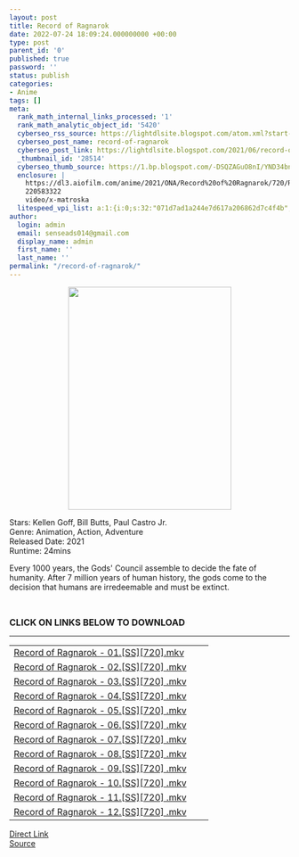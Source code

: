 ```yaml
---
layout: post
title: Record of Ragnarok
date: 2022-07-24 18:09:24.000000000 +00:00
type: post
parent_id: '0'
published: true
password: ''
status: publish
categories:
- Anime
tags: []
meta:
  rank_math_internal_links_processed: '1'
  rank_math_analytic_object_id: '5420'
  cyberseo_rss_source: https://lightdlsite.blogspot.com/atom.xml?start-index=1
  cyberseo_post_name: record-of-ragnarok
  cyberseo_post_link: https://lightdlsite.blogspot.com/2021/06/record-of-ragnarok.html
  _thumbnail_id: '28514'
  cyberseo_thumb_source: https://1.bp.blogspot.com/-DSQZAGuO8nI/YND34bnmQsI/AAAAAAAAAHI/Sg9V1LzVgTgUbHSeI-GrsgkCsnmFEdltQCLcBGAsYHQ/w293-h400/Screenshot%2B2021-06-21%2Bat%2B21-33-58%2BRecord%2Bof%2BRagnarok%2B%25282021%2529.png
  enclosure: |
    https://dl3.aiofilm.com/anime/2021/ONA/Record%20of%20Ragnarok/720/Record%20of%20Ragnarok%20-%2012.%5BSS%5D%5B720%5D%5BAioFilm.com%5D.mkv
    220583322
    video/x-matroska
  litespeed_vpi_list: a:1:{i:0;s:32:"071d7ad1a244e7d617a206862d7c4f4b";}
author:
  login: admin
  email: senseads014@gmail.com
  display_name: admin
  first_name: ''
  last_name: ''
permalink: "/record-of-ragnarok/"
---
```

<div class="separator" style="clear: both; text-align: center;"><a href="https://1.bp.blogspot.com/-DSQZAGuO8nI/YND34bnmQsI/AAAAAAAAAHI/Sg9V1LzVgTgUbHSeI-GrsgkCsnmFEdltQCLcBGAsYHQ/s833/Screenshot%2B2021-06-21%2Bat%2B21-33-58%2BRecord%2Bof%2BRagnarok%2B%25282021%2529.png" style="margin-left: 1em; margin-right: 1em;"><img border="0" data-original-height="833" data-original-width="609" height="400" src="{{ site.baseurl }}/assets/2022/07/Screenshot%2B2021-06-21%2Bat%2B21-33-58%2BRecord%2Bof%2BRagnarok%2B%25282021%2529.png" width="293" /></a></div>
<p>Stars: Kellen Goff, Bill Butts, Paul Castro Jr. <br />Genre: Animation, Action, Adventure<br />Released Date: 2021<br />Runtime: 24mins</p>
<p><span class="GenresAndPlot__TextContainerBreakpointXL-cum89p-5 kyYEQT" data-testid="plot-xl" role="presentation">Every 1000 years, the Gods' Council assemble to decide the fate of humanity. After 7 million years of human history, the gods come to the decision that humans are irredeemable and must be extinct.</span></p>
<p><span class="GenresAndPlot__TextContainerBreakpointXL-cum89p-5 kyYEQT" data-testid="plot-xl" role="presentation">&nbsp;</span></p>
<p><span class="GenresAndPlot__TextContainerBreakpointXL-cum89p-5 kyYEQT" data-testid="plot-xl" role="presentation"><span style="font-size: 16px;"><b>CLICK ON LINKS BELOW TO DOWNLOAD </b></span><br /></span></p>
<hr />
<table id="list">
<tbody>
<tr>
<td class="link"><a href="https://dl3.aiofilm.com/anime/2021/ONA/Record%20of%20Ragnarok/720/Record%20of%20Ragnarok%20-%2001.%5BSS%5D%5B720%5D%5BAioFilm.com%5D.mkv" title="Record of Ragnarok - 01.[SS][720] .mkv">Record of Ragnarok - 01.[SS][720].mkv</a></td>
<td class="size"></td>
<td class="date"></td>
</tr>
<tr>
<td class="link"><a href="https://dl3.aiofilm.com/anime/2021/ONA/Record%20of%20Ragnarok/720/Record%20of%20Ragnarok%20-%2002.%5BSS%5D%5B720%5D%5BAioFilm.com%5D.mkv" title="Record of Ragnarok - 02.[SS][720] .mkv">Record of Ragnarok - 02.[SS][720] .mkv</a></td>
<td class="size"></td>
<td class="date"></td>
</tr>
<tr>
<td class="link"><a href="https://dl3.aiofilm.com/anime/2021/ONA/Record%20of%20Ragnarok/720/Record%20of%20Ragnarok%20-%2003.%5BSS%5D%5B720%5D%5BAioFilm.com%5D.mkv" title="Record of Ragnarok - 03.[SS][720] .mkv">Record of Ragnarok - 03.[SS][720] .mkv</a></td>
<td class="size"></td>
<td class="date"></td>
</tr>
<tr>
<td class="link"><a href="https://dl3.aiofilm.com/anime/2021/ONA/Record%20of%20Ragnarok/720/Record%20of%20Ragnarok%20-%2004.%5BSS%5D%5B720%5D%5BAioFilm.com%5D.mkv" title="Record of Ragnarok - 04.[SS][720] .mkv">Record of Ragnarok - 04.[SS][720] .mkv</a></td>
<td class="size"></td>
<td class="date"></td>
</tr>
<tr>
<td class="link"><a href="https://dl3.aiofilm.com/anime/2021/ONA/Record%20of%20Ragnarok/720/Record%20of%20Ragnarok%20-%2005.%5BSS%5D%5B720%5D%5BAioFilm.com%5D.mkv" title="Record of Ragnarok - 05.[SS][720] .mkv">Record of Ragnarok - 05.[SS][720] .mkv</a></td>
<td class="size"></td>
<td class="date"></td>
</tr>
<tr>
<td class="link"><a href="https://dl3.aiofilm.com/anime/2021/ONA/Record%20of%20Ragnarok/720/Record%20of%20Ragnarok%20-%2006.%5BSS%5D%5B720%5D%5BAioFilm.com%5D.mkv" title="Record of Ragnarok - 06.[SS][720] .mkv">Record of Ragnarok - 06.[SS][720] .mkv</a></td>
<td class="size"></td>
<td class="date"></td>
</tr>
<tr>
<td class="link"><a href="https://dl3.aiofilm.com/anime/2021/ONA/Record%20of%20Ragnarok/720/Record%20of%20Ragnarok%20-%2007.%5BSS%5D%5B720%5D%5BAioFilm.com%5D.mkv" title="Record of Ragnarok - 07.[SS][720] .mkv">Record of Ragnarok - 07.[SS][720] .mkv</a></td>
<td class="size"></td>
<td class="date"></td>
</tr>
<tr>
<td class="link"><a href="https://dl3.aiofilm.com/anime/2021/ONA/Record%20of%20Ragnarok/720/Record%20of%20Ragnarok%20-%2008.%5BSS%5D%5B720%5D%5BAioFilm.com%5D.mkv" title="Record of Ragnarok - 08.[SS][720] .mkv">Record of Ragnarok - 08.[SS][720] .mkv</a></td>
<td class="size"></td>
<td class="date"></td>
</tr>
<tr>
<td class="link"><a href="https://dl3.aiofilm.com/anime/2021/ONA/Record%20of%20Ragnarok/720/Record%20of%20Ragnarok%20-%2009.%5BSS%5D%5B720%5D%5BAioFilm.com%5D.mkv" title="Record of Ragnarok - 09.[SS][720] .mkv">Record of Ragnarok - 09.[SS][720] .mkv</a></td>
<td class="size"></td>
<td class="date"></td>
</tr>
<tr>
<td class="link"><a href="https://dl3.aiofilm.com/anime/2021/ONA/Record%20of%20Ragnarok/720/Record%20of%20Ragnarok%20-%2010.%5BSS%5D%5B720%5D%5BAioFilm.com%5D.mkv" title="Record of Ragnarok - 10.[SS][720] .mkv">Record of Ragnarok - 10.[SS][720] .mkv</a></td>
<td class="size"></td>
<td class="date"></td>
</tr>
<tr>
<td class="link"><a href="https://dl3.aiofilm.com/anime/2021/ONA/Record%20of%20Ragnarok/720/Record%20of%20Ragnarok%20-%2011.%5BSS%5D%5B720%5D%5BAioFilm.com%5D.mkv" title="Record of Ragnarok - 11.[SS][720] .mkv">Record of Ragnarok - 11.[SS][720] .mkv</a></td>
<td class="size"></td>
<td class="date"></td>
</tr>
<tr>
<td class="link"><a href="https://dl3.aiofilm.com/anime/2021/ONA/Record%20of%20Ragnarok/720/Record%20of%20Ragnarok%20-%2012.%5BSS%5D%5B720%5D%5BAioFilm.com%5D.mkv" title="Record of Ragnarok - 12.[SS][720] .mkv">Record of Ragnarok - 12.[SS][720] .mkv</a></td>
</tr>
</tbody>
</table>
<link rel="stylesheet" href="https://cdnjs.cloudflare.com/ajax/libs/font-awesome/4.7.0/css/font-awesome.min.css" />
<div class="divbtn"> <a href="https://handymansurrender.com/fihup8buzv?key=94550f7ce39444073321dde3b8782f97" class="btn"><i class="fa fa-download"></i> Direct Link</a> <br /><a href="https://lightdlsite.blogspot.com/2021/06/record-of-ragnarok.html">Source</a> </div>
